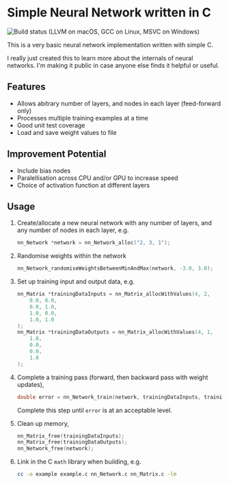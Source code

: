 # Simple Neural Network written in C

![Build status](https://github.com/jdoxey/neural-network-c/actions/workflows/main.yml/badge.svg) (LLVM on macOS, GCC on Linux, MSVC on Windows)

This is a very basic neural network implementation written with simple C.

I really just created this to learn more about the internals of neural networks.
I'm making it public in case anyone else finds it helpful or useful.


## Features

- Allows abitrary number of layers, and nodes in each layer (feed-forward only)
- Processes multiple training examples at a time
- Good unit test coverage
- Load and save weight values to file


## Improvement Potential

- Include bias nodes
- Paralellisation across CPU and/or GPU to increase speed
- Choice of activation function at different layers


## Usage

1. Create/allocate a new neural network with any number of layers, and any number of nodes in each layer, e.g.

	``` C
	nn_Network *network = nn_Network_alloc("2, 3, 1");
	```

1. Randomise weights within the network

	``` C
	nn_Network_randomiseWeightsBetweenMinAndMax(network, -3.0, 3.0);
	```

1. Set up training input and output data, e.g.

	``` C
	nn_Matrix *trainingDataInputs = nn_Matrix_allocWithValues(4, 2,
		0.0, 0.0,
		0.0, 1.0,
		1.0, 0.0,
		1.0, 1.0
	);
	nn_Matrix *trainingDataOutputs = nn_Matrix_allocWithValues(4, 1,
		1.0,
		0.0,
		0.0,
		1.0
	);
	```

1. Complete a training pass (forward, then backward pass with weight updates),

	``` C
	double error = nn_Network_train(network, trainingDataInputs, trainingDataOutputs, 0.3);
	```

	Complete this step until `error` is at an acceptable level.

1. Clean up memory,

	``` C
	nn_Matrix_free(trainingDataInputs);
	nn_Matrix_free(trainingDataOutputs);
	nn_Network_free(network);
	```

6. Link in the C `math` library when building, e.g.

	``` sh
	cc -o example example.c nn_Network.c nn_Matrix.c -lm
	```
